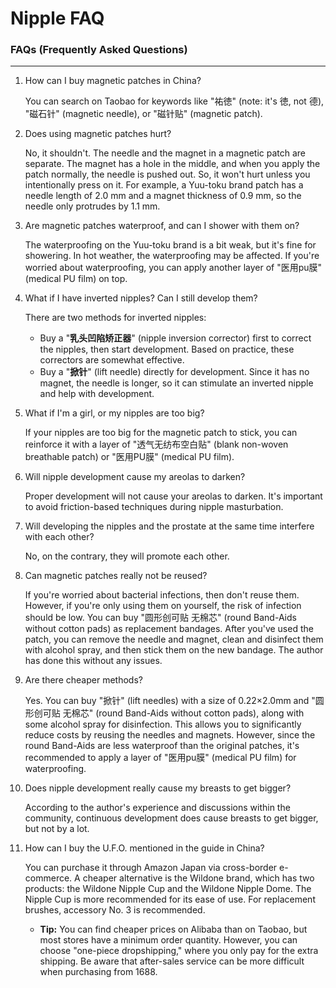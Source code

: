 # Nipple FAQ

### FAQs (Frequently Asked Questions)



------

1. How can I buy magnetic patches in China?

   You can search on Taobao for keywords like "祐徳" (note: it's 徳, not 德), "磁石针" (magnetic needle), or "磁针贴" (magnetic patch).

2. Does using magnetic patches hurt?

   No, it shouldn't. The needle and the magnet in a magnetic patch are separate. The magnet has a hole in the middle, and when you apply the patch normally, the needle is pushed out. So, it won't hurt unless you intentionally press on it. For example, a Yuu-toku brand patch has a needle length of 2.0 mm and a magnet thickness of 0.9 mm, so the needle only protrudes by 1.1 mm.

3. Are magnetic patches waterproof, and can I shower with them on?

   The waterproofing on the Yuu-toku brand is a bit weak, but it's fine for showering. In hot weather, the waterproofing may be affected. If you're worried about waterproofing, you can apply another layer of "医用pu膜" (medical PU film) on top.

4. What if I have inverted nipples? Can I still develop them?

   There are two methods for inverted nipples:

   - Buy a "**乳头凹陷矫正器**" (nipple inversion corrector) first to correct the nipples, then start development. Based on practice, these correctors are somewhat effective.
   - Buy a "**掀针**" (lift needle) directly for development. Since it has no magnet, the needle is longer, so it can stimulate an inverted nipple and help with development.

5. What if I'm a girl, or my nipples are too big?

   If your nipples are too big for the magnetic patch to stick, you can reinforce it with a layer of "透气无纺布空白贴" (blank non-woven breathable patch) or "医用PU膜" (medical PU film).

6. Will nipple development cause my areolas to darken?

   Proper development will not cause your areolas to darken. It's important to avoid friction-based techniques during nipple masturbation.

7. Will developing the nipples and the prostate at the same time interfere with each other?

   No, on the contrary, they will promote each other.

8. Can magnetic patches really not be reused?

   If you're worried about bacterial infections, then don't reuse them. However, if you're only using them on yourself, the risk of infection should be low. You can buy "圆形创可贴 无棉芯" (round Band-Aids without cotton pads) as replacement bandages. After you've used the patch, you can remove the needle and magnet, clean and disinfect them with alcohol spray, and then stick them on the new bandage. The author has done this without any issues.

9. Are there cheaper methods?

   Yes. You can buy "掀针" (lift needles) with a size of 0.22×2.0mm and "圆形创可贴 无棉芯" (round Band-Aids without cotton pads), along with some alcohol spray for disinfection. This allows you to significantly reduce costs by reusing the needles and magnets. However, since the round Band-Aids are less waterproof than the original patches, it's recommended to apply a layer of "医用pu膜" (medical PU film) for waterproofing.

10. Does nipple development really cause my breasts to get bigger?

    According to the author's experience and discussions within the community, continuous development does cause breasts to get bigger, but not by a lot.

11. How can I buy the U.F.O. mentioned in the guide in China?

    You can purchase it through Amazon Japan via cross-border e-commerce. A cheaper alternative is the Wildone brand, which has two products: the Wildone Nipple Cup and the Wildone Nipple Dome. The Nipple Cup is more recommended for its ease of use. For replacement brushes, accessory No. 3 is recommended.

    - **Tip:** You can find cheaper prices on Alibaba than on Taobao, but most stores have a minimum order quantity. However, you can choose "one-piece dropshipping," where you only pay for the extra shipping. Be aware that after-sales service can be more difficult when purchasing from 1688.